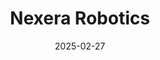 ---  
layout: startup_page  
title: "Nexera Robotics"  
id: "nexerarobotics.com"  
permalink: "/nexeraroboticsnexerarobotics.com02272025/"  
website: "https://www.nexera-robotics.com/"  
funding_round: ""  
funding_amount: "$4.5M"  
investors: "BDC's Industrial Innovation Venture Fund"  
about: "Nexera Robotics develops advanced robotic grasping technology. Their proprietary grasping solution, NeuraGrasp, combines compliant grasping methods with perception and AI to enable robots to handle diverse items with precision and adaptability."  
markets: "Robotics, Automation"  
hq: "North Vancouver, British Columbia, Canada"  
founded_year: "2021"  
linkedin: "https://www.linkedin.com/company/nexera-robotics"  
twitter: "https://twitter.com/nexerarobotics"  
instagram: ""  
facebook: "https://www.facebook.com/nexerarobotics"  
crunchbase: "https://www.crunchbase.com/organization/nexera-robotics"  
pitchbook: "https://pitchbook.com/profiles/company/494553-52"  

date_display: "27-Feb-2025"  
date: "2025-02-27"

# SEO Optimization  
meta_title: "Nexera Robotics -  Funding ($4.5M)"  
meta_description: "Nexera Robotics, Nexera Robotics develops advanced robotic grasping technology. Their proprietary grasping solution, NeuraGrasp, combines compliant grasping methods wi..."  
meta_keywords: "Nexera Robotics, Robotics, Automation,  funding"  
canonical_url: "https://startup.projectstartups.com/nexeraroboticsnexerarobotics.com02272025/"  
---